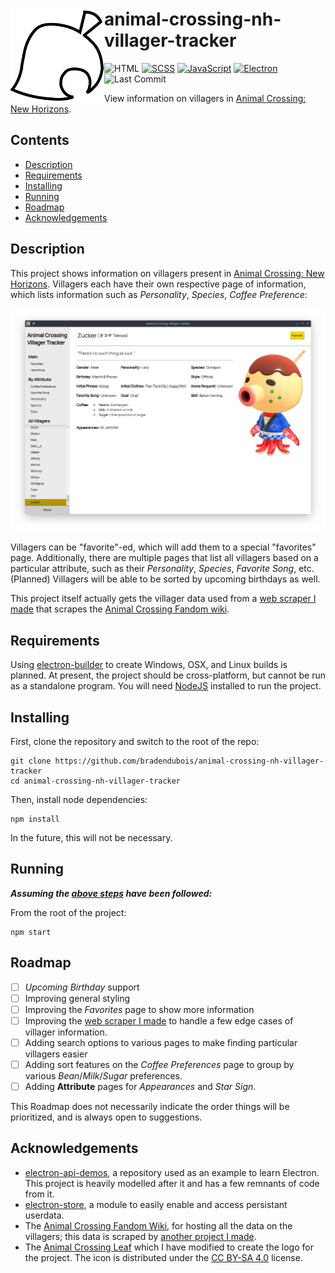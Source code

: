 <div>
  <img align="left" width="150px" src="assets/img/ac_leaf.png" alt="Animal Crossing leaf" />
  <h1 margin="auto">animal-crossing-nh-villager-tracker</h1>
</div>

![HTML](https://img.shields.io/badge/HTML5-red?style=for-the-badge)
[![SCSS](https://img.shields.io/badge/SCSS-mediumgreen?style=for-the-badge)](https://sass-lang.com/)
[![JavaScript](https://img.shields.io/badge/javascript-yellow?style=for-the-badge)](https://www.javascript.com/)
[![Electron](https://img.shields.io/badge/electron-9feaf9?style=for-the-badge)](https://www.electronjs.org/)
![Last Commit](https://img.shields.io/github/last-commit/bradendubois/animal-crossing-nh-villager-tracker?style=for-the-badge)

View information on villagers in [Animal Crossing: New Horizons](https://www.animal-crossing.com/new-horizons/). 

## Contents

* [Description](#description)
* [Requirements](#requirements)
* [Installing](#installing)
* [Running](#running)
* [Roadmap](#roadmap)
* [Acknowledgements](#acknowledgements)

## Description

This project shows information on villagers present in [Animal Crossing: New Horizons](https://www.animal-crossing.com/new-horizons/). Villagers each have their own respective page of information, which lists information such as *Personality*, *Species*, *Coffee Preference*:

![Zucker's Villager Page](assets/img/readme_zucker_page.png "Zucker's Villager Page")

Villagers can be "favorite"-ed, which will add them to a special "favorites" page. Additionally, there are multiple pages that list all villagers based on a particular attribute, such as their *Personality*, *Species*, *Favorite Song*, etc. (Planned) Villagers will be able to be sorted by upcoming birthdays as well.

This project itself actually gets the villager data used from a [web scraper I made](https://github.com/bradendubois/animal-crossing-wiki-villager-scraper) that scrapes the [Animal Crossing Fandom wiki](https://animalcrossing.fandom.com/wiki/Animal_Crossing_Wiki). 

## Requirements

Using [electron-builder](https://www.electron.build/) to create Windows, OSX, and Linux builds is planned. At present, the project should be cross-platform, but cannot be run as a standalone program. You will need [NodeJS](https://nodejs.org/en/) installed to run the project.

## Installing

First, clone the repository and switch to the root of the repo:
```shell_script
git clone https://github.com/bradendubois/animal-crossing-nh-villager-tracker
cd animal-crossing-nh-villager-tracker
```

Then, install node dependencies:
```shell_script
npm install
```

In the future, this will not be necessary.

## Running

***Assuming the [above steps](#installing) have been followed:***

From the root of the project:
```shell_script
npm start
```

## Roadmap

- [ ] *Upcoming Birthday* support
- [ ] Improving general styling
- [ ] Improving the *Favorites* page to show more information
- [ ] Improving the [web scraper I made](https://github.com/bradendubois/animal-crossing-wiki-villager-scraper) to handle a few edge cases of villager information.
- [ ] Adding search options to various pages to make finding particular villagers easier
- [ ] Adding sort features on the *Coffee Preferences* page to group by various *Bean*/*Milk*/*Sugar* preferences.
- [ ] Adding **Attribute** pages for *Appearances* and *Star Sign*.

This Roadmap does not necessarily indicate the order things will be prioritized, and is always open to suggestions.

## Acknowledgements

* [electron-api-demos](https://github.com/electron/electron-api-demos), a repository used as an example to learn Electron. This project is heavily modelled after it and has a few remnants of code from it.
* [electron-store](https://github.com/sindresorhus/electron-store), a module to easily enable and access persistant userdata. 
* The [Animal Crossing Fandom Wiki](https://animalcrossing.fandom.com/wiki/Animal_Crossing_Wiki), for hosting all the data on the villagers; this data is scraped by [another project I made](https://github.com/bradendubois/animal-crossing-wiki-villager-scraper).
* The [Animal Crossing Leaf](https://commons.wikimedia.org/wiki/File:ACLeaf.svg) which I have modified to create the logo for the project. The icon is distributed under the [CC BY-SA 4.0](https://creativecommons.org/licenses/by-sa/4.0/deed.en) license.
